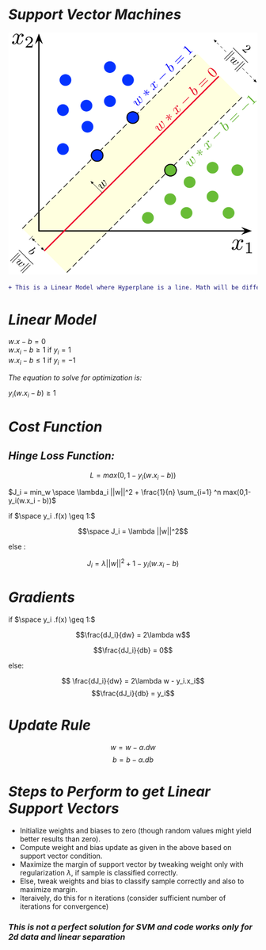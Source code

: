 # *Support Vector Machines*

![](svm_2d.png)

```diff
+ This is a Linear Model where Hyperplane is a line. Math will be different if we have to implement non linear model with different hyperplane where non linear kernel transformations like polynomial & RBF have to be used
```

# *Linear Model*

$w.x - b  = 0$\
$w.x_i - b \geq 1$ if $y_i =1$\
$w.x_i - b \leq 1$ if $y_i =-1$

*The equation to solve for optimization is:*

$y_i(w.x_i-b) \geq 1$

# *Cost Function*
## *Hinge Loss Function:*
$$L =  max(0,1-y_i(w.x_i - b))$$

$J_i = min_w \space \lambda_i ||w||^2 + \frac{1}{n} \sum_{i=1} ^n max(0,1-y_i(w.x_i - b))$

if $\space y_i .f(x) \geq 1:$

$$\space J_i = \lambda ||w||^2$$

else :

$$ J_i = \lambda ||w||^2 + 1- y_i(w.x_i-b)$$

# *Gradients*
if $\space y_i .f(x) \geq 1:$

$$\frac{dJ_i}{dw} = 2\lambda w$$

$$\frac{dJ_i}{db} = 0$$

else:

$$ \frac{dJ_i}{dw} = 2\lambda w - y_i.x_i$$
$$\frac{dJ_i}{db} = y_i$$

# *Update Rule*
$$w=w-\alpha .dw$$
$$b=b-\alpha .db$$


# *Steps to Perform to get Linear Support Vectors*

* Initialize weights and biases to zero (though random values might yield better results than zero).
* Compute weight and bias update as given in the above based on support vector condition.
* Maximize the margin of support vector by tweaking weight only with regularization $\lambda$, if sample is classified correctly.
* Else, tweak weights and bias to classify sample correctly and also to maximize margin.
* Iteraively, do this for n iterations (consider sufficient number of iterations for convergence)

### *This is not a perfect solution for SVM and code works only for 2d data and linear separation*











